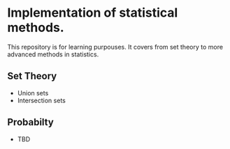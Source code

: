 # Implementation of statistical methods.

This repository is for learning purpouses. It covers from set theory to more advanced methods in statistics.

## Set Theory

- Union sets
- Intersection sets

## Probabilty

- TBD
